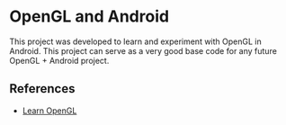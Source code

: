 # OpenGL and Android
This project was developed to learn and experiment with OpenGL in Android. This project can serve as a very good base code for any future OpenGL + Android project.

## References
- [Learn OpenGL](https://learnopengl.com/)
